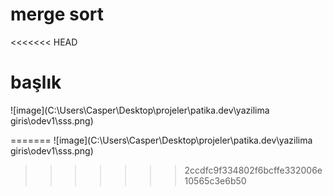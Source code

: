 # merge sort
<<<<<<< HEAD

# başlık
![image](C:\Users\Casper\Desktop\projeler\patika.dev\yazilima giris\odev1\sss.png)

=======
![image](C:\Users\Casper\Desktop\projeler\patika.dev\yazilima giris\odev1\sss.png)
>>>>>>> 2ccdfc9f334802f6bcffe332006e10565c3e6b50

